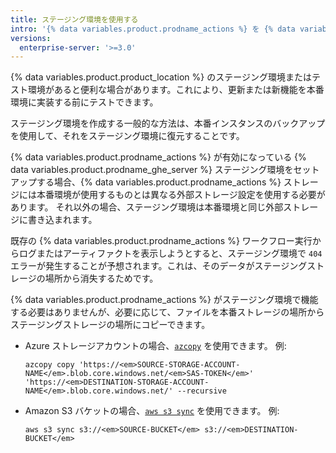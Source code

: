 ```yaml
---
title: ステージング環境を使用する
intro: '{% data variables.product.prodname_actions %} を {% data variables.product.prodname_ghe_server %} ステージング環境で使用する方法について説明します。'
versions:
  enterprise-server: '>=3.0'
---
```


{% data variables.product.product_location %} のステージング環境またはテスト環境があると便利な場合があります。これにより、更新または新機能を本番環境に実装する前にテストできます。

ステージング環境を作成する一般的な方法は、本番インスタンスのバックアップを使用して、それをステージング環境に復元することです。

{% data variables.product.prodname_actions %} が有効になっている {% data variables.product.prodname_ghe_server %} ステージング環境をセットアップする場合、{% data variables.product.prodname_actions %} ストレージには本番環境が使用するものとは異なる外部ストレージ設定を使用する必要があります。 それ以外の場合、ステージング環境は本番環境と同じ外部ストレージに書き込まれます。

既存の {% data variables.product.prodname_actions %} ワークフロー実行からログまたはアーティファクトを表示しようとすると、ステージング環境で `404` エラーが発生することが予想されます。これは、そのデータがステージングストレージの場所から消失するためです。

{% data variables.product.prodname_actions %} がステージング環境で機能する必要はありませんが、必要に応じて、ファイルを本番ストレージの場所からステージングストレージの場所にコピーできます。

* Azure ストレージアカウントの場合、[`azcopy`](https://docs.microsoft.com/en-us/azure/storage/common/storage-use-azcopy-blobs#copy-all-containers-directories-and-blobs-to-another-storage-account) を使用できます。 例:

  ```shell
  azcopy copy 'https://<em>SOURCE-STORAGE-ACCOUNT-NAME</em>.blob.core.windows.net/<em>SAS-TOKEN</em>' 'https://<em>DESTINATION-STORAGE-ACCOUNT-NAME</em>.blob.core.windows.net/' --recursive
  ```
* Amazon S3 バケットの場合、[`aws s3 sync`](https://awscli.amazonaws.com/v2/documentation/api/latest/reference/s3/sync.html) を使用できます。 例:

  ```shell
  aws s3 sync s3://<em>SOURCE-BUCKET</em> s3://<em>DESTINATION-BUCKET</em>
  ```
